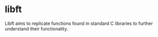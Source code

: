 # libft
Libft aims to replicate functions found in standard C libraries to further understand their functionality.
